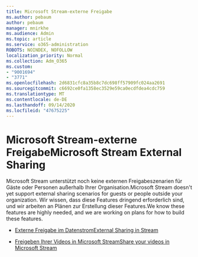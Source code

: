 ```yaml
---
title: Microsoft Stream-externe Freigabe
ms.author: pebaum
author: pebaum
manager: mnirkhe
ms.audience: Admin
ms.topic: article
ms.service: o365-administration
ROBOTS: NOINDEX, NOFOLLOW
localization_priority: Normal
ms.collection: Adm_O365
ms.custom:
- "9001694"
- "3771"
ms.openlocfilehash: 2d6831cfc8a35b8c7dc698ff57909fc024aa2691
ms.sourcegitcommit: c6692ce0fa1358ec3529e59ca0ecdfdea4cdc759
ms.translationtype: MT
ms.contentlocale: de-DE
ms.lasthandoff: 09/14/2020
ms.locfileid: "47675225"
---
```

# <a name="microsoft-stream-external-sharing"></a><span data-ttu-id="ae7d0-102">Microsoft Stream-externe Freigabe</span><span class="sxs-lookup"><span data-stu-id="ae7d0-102">Microsoft Stream External Sharing</span></span>

<span data-ttu-id="ae7d0-103">Microsoft Stream unterstützt noch keine externen Freigabeszenarien für Gäste oder Personen außerhalb Ihrer Organisation.</span><span class="sxs-lookup"><span data-stu-id="ae7d0-103">Microsoft Stream doesn't yet support external sharing scenarios for guests or people outside your organization.</span></span> <span data-ttu-id="ae7d0-104">Wir wissen, dass diese Features dringend erforderlich sind, und wir arbeiten an Plänen zur Erstellung dieser Features.</span><span class="sxs-lookup"><span data-stu-id="ae7d0-104">We know these features are highly needed, and we are working on plans for how to build these features.</span></span>

- [<span data-ttu-id="ae7d0-105">Externe Freigabe im Datenstrom</span><span class="sxs-lookup"><span data-stu-id="ae7d0-105">External Sharing in Stream</span></span>](https://docs.microsoft.com/stream/portal-share-video#external-sharing)

- [<span data-ttu-id="ae7d0-106">Freigeben Ihrer Videos in Microsoft Stream</span><span class="sxs-lookup"><span data-stu-id="ae7d0-106">Share your videos in Microsoft Stream</span></span>](https://docs.microsoft.com/stream/portal-share-video)
